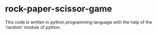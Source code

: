 # rock-paper-scissor-game
This code is written in python programming language with the help of the 'random' module of python.
